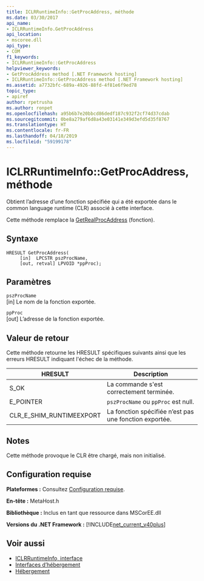 ```yaml
---
title: ICLRRuntimeInfo::GetProcAddress, méthode
ms.date: 03/30/2017
api_name:
- ICLRRuntimeInfo.GetProcAddress
api_location:
- mscoree.dll
api_type:
- COM
f1_keywords:
- ICLRRuntimeInfo::GetProcAddress
helpviewer_keywords:
- GetProcAddress method [.NET Framework hosting]
- ICLRRuntimeInfo::GetProcAddress method [.NET Framework hosting]
ms.assetid: a7732bfc-689a-4926-88fd-4f81e6f9ed78
topic_type:
- apiref
author: rpetrusha
ms.author: ronpet
ms.openlocfilehash: a95b6b7e20bbcd86dedf187c932f2cf74d37cdab
ms.sourcegitcommit: 0be8a279af6d8a43e03141e349d3efd5d35f8767
ms.translationtype: HT
ms.contentlocale: fr-FR
ms.lasthandoff: 04/18/2019
ms.locfileid: "59199178"
---
```

# <a name="iclrruntimeinfogetprocaddress-method"></a>ICLRRuntimeInfo::GetProcAddress, méthode
Obtient l’adresse d’une fonction spécifiée qui a été exportée dans le common language runtime (CLR) associé à cette interface.  
  
 Cette méthode remplace la [GetRealProcAddress](../../../../docs/framework/unmanaged-api/hosting/getrealprocaddress-function.md) (fonction).  
  
## <a name="syntax"></a>Syntaxe  
  
```  
HRESULT GetProcAddress(  
     [in]  LPCSTR pszProcName,  
     [out, retval] LPVOID *ppProc);  
```  
  
## <a name="parameters"></a>Paramètres  
 `pszProcName`  
 [in] Le nom de la fonction exportée.  
  
 `ppProc`  
 [out] L’adresse de la fonction exportée.  
  
## <a name="return-value"></a>Valeur de retour  
 Cette méthode retourne les HRESULT spécifiques suivants ainsi que les erreurs HRESULT indiquant l'échec de la méthode.  
  
|HRESULT|Description|  
|-------------|-----------------|  
|S_OK|La commande s'est correctement terminée.|  
|E_POINTER|`pszProcName` ou `ppProc` est null.|  
|CLR_E_SHIM_RUNTIMEEXPORT|La fonction spécifiée n’est pas une fonction exportée.|  
  
## <a name="remarks"></a>Notes  
 Cette méthode provoque le CLR être chargé, mais non initialisé.  
  
## <a name="requirements"></a>Configuration requise  
 **Plateformes :** Consultez [Configuration requise](../../../../docs/framework/get-started/system-requirements.md).  
  
 **En-tête :** MetaHost.h  
  
 **Bibliothèque :** Inclus en tant que ressource dans MSCorEE.dll  
  
 **Versions du .NET Framework :** [!INCLUDE[net_current_v40plus](../../../../includes/net-current-v40plus-md.md)]  
  
## <a name="see-also"></a>Voir aussi

- [ICLRRuntimeInfo, interface](../../../../docs/framework/unmanaged-api/hosting/iclrruntimeinfo-interface.md)
- [Interfaces d’hébergement](../../../../docs/framework/unmanaged-api/hosting/hosting-interfaces.md)
- [Hébergement](../../../../docs/framework/unmanaged-api/hosting/index.md)
